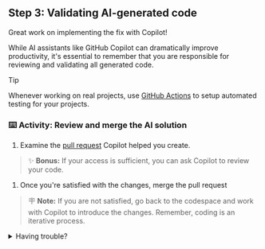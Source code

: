 ## Step 3: Validating AI-generated code

Great work on implementing the fix with Copilot!

While AI assistants like GitHub Copilot can dramatically improve productivity, it's essential to remember that you are responsible for reviewing and validating all generated code.

> [!tip]
> Whenever working on real projects, use [GitHub Actions](https://github.com/features/actions) to setup automated testing for your projects.

### :keyboard: Activity: Review and merge the AI solution

1. Examine the [pull request]({{{pull_request_url}}}) Copilot helped you create.

  > ✨ **Bonus:** If your access is sufficient, you can ask Copilot to review your code.

1. Once you're satisfied with the changes, merge the pull request

  >  🪧 **Note:** If you are not satisfied, go back to the codespace and work with Copilot to introduce the changes. Remember, coding is an iterative process.

<details>
<summary>Having trouble?</summary><br/>

If you encounter issues:

- Make sure the PR was created correctly in the previous step
- If needed, you can navigate directly to your repository on GitHub.com to find the PR
- Remember that while MCP helps Copilot understand your repo better, human review is still essential

</details>
